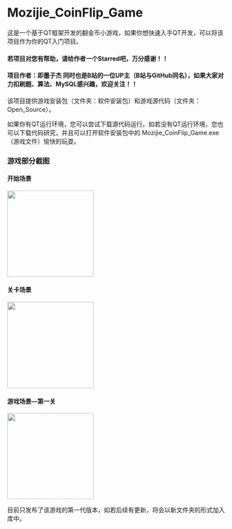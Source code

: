 # Mozijie_CoinFlip_Game
这是一个基于QT框架开发的翻金币小游戏，如果你想快速入手QT开发，可以将该项目作为你的QT入门项目。

#### 若项目对您有帮助，请给作者一个Starred吧，万分感谢！！

#### 项目作者：即墨子杰 同时也是B站的一位UP主（B站与GitHub同名），如果大家对力扣刷题、算法、MySQL感兴趣，欢迎关注！！

该项目提供游戏安装包（文件夹：软件安装包）和游戏源代码（文件夹：Open_Source）。

如果你有QT运行环境，您可以尝试下载源代码运行。如若没有QT运行环境，您也可以下载代码研究，并且可以打开软件安装包中的 Mozijie_CoinFlip_Game.exe （游戏文件）愉快的玩耍。

### 游戏部分截图
#### 开始场景

<img src="https://user-images.githubusercontent.com/106757368/212527599-3a4347c2-7726-43f0-a5b9-8dc707b04a8c.png" width="200px">

#### 关卡场景

<img src="https://user-images.githubusercontent.com/106757368/212527593-e9e8a643-b79f-48a1-9471-908c10d5af69.png" width="200px">


#### 游戏场景—第一关

<img src="https://user-images.githubusercontent.com/106757368/212527602-cd9940bc-8edc-419e-be80-9e76181c1760.png" width="200px">

目前只发布了该游戏的第一代版本，如若后续有更新，将会以新文件夹的形式加入库中。




